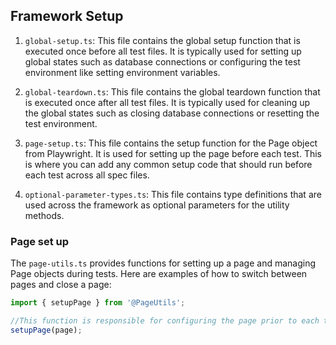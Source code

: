 ## Framework Setup

1. `global-setup.ts`: This file contains the global setup function that is executed once before all test files. It is typically used for setting up global states such as database connections or configuring the test environment like setting environment variables.

2. `global-teardown.ts`: This file contains the global teardown function that is executed once after all test files. It is typically used for cleaning up the global states such as closing database connections or resetting the test environment.

3. `page-setup.ts`: This file contains the setup function for the Page object from Playwright. It is used for setting up the page before each test. This is where you can add any common setup code that should run before each test across all spec files.

4. `optional-parameter-types.ts`: This file contains type definitions that are used across the framework as optional parameters for the utility methods.

### Page set up

The `page-utils.ts` provides functions for setting up a page and managing Page objects during tests. Here are examples of how to switch between pages and close a page:

```typescript
import { setupPage } from '@PageUtils';

//This function is responsible for configuring the page prior to each test and is employed within the page-setup function using the beforeEach hook.
setupPage(page);
```
